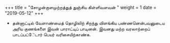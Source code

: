 ﻿+++
title = "சோழன்குளமுற்றத்துத் துஞ்சிய கிள்ளிவளவன்  "
weight = 1
date = "2019-05-12"
+++


- தன்னாட்டில் வேளாண்மைத் தொழிலிற் சிறந்து விளங்கிய பண்ணனென்பவனுடைய அரிய குணங்களை இவன் பாராட்டிப் பாடினன். இவனது மற்ற வரலாற்றைப் பாடப்பட்ே்டார் பெயர் வரிசையிற்காண்க. 
  
